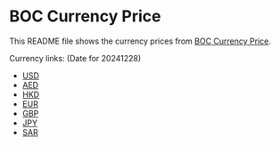# BOC Currency Price

This README file shows the currency prices from [BOC Currency Price](https://www.boc.cn/sourcedb/whpj/).

Currency links: (Date for 20241228)

- [USD](https://bocurrencyprice.techina.science/BOC_CURRENCY_PRICE/USD/20241228.json)
- [AED](https://bocurrencyprice.techina.science/BOC_CURRENCY_PRICE/AED/20241228.json)
- [HKD](https://bocurrencyprice.techina.science/BOC_CURRENCY_PRICE/HKD/20241228.json)
- [EUR](https://bocurrencyprice.techina.science/BOC_CURRENCY_PRICE/EUR/20241228.json)
- [GBP](https://bocurrencyprice.techina.science/BOC_CURRENCY_PRICE/GBP/20241228.json)
- [JPY](https://bocurrencyprice.techina.science/BOC_CURRENCY_PRICE/JPY/20241228.json)
- [SAR](https://bocurrencyprice.techina.science/BOC_CURRENCY_PRICE/SAR/20241228.json)
